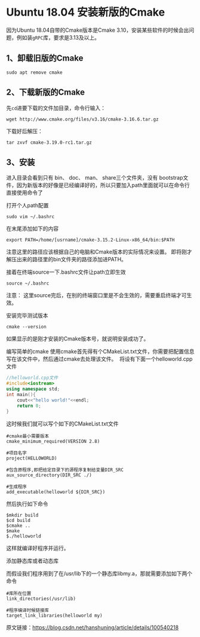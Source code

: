 # Ubuntu 18.04 安装新版的Cmake

因为Ubuntu 18.04自带的Cmake版本是Cmake 3.10，安装某些软件的时候会出问题，例如装```gRPC```库，要求是3.13及以上。

## 1、卸载旧版的Cmake

```
sudo apt remove cmake
```

## 2、下载新版的Cmake

先```cd```进要下载的文件加目录，命令行输入：

```
wget http://www.cmake.org/files/v3.16/cmake-3.16.6.tar.gz
```

下载好后解压：
```
tar zxvf cmake-3.19.0-rc1.tar.gz
```

## 3、安装

进入目录会看到只有 bin、  doc、  man、  share三个文件夹，没有 bootstrap文件，因为新版本的好像是已经编译好的，所以只要加入path里面就可以在命令行直接使用命令了

打开个人path配置
```
sudo vim ~/.bashrc
```

在末尾添加如下的内容

```
export PATH=/home/[usrname]/cmake-3.15.2-Linux-x86_64/bin:$PATH
```
注意这里的路径应该根据自己的电脑和Cmake版本的实际情况来设置。
即将刚才解压出来的路径里的bin文件夹的路径添加进PATH。

接着在终端source一下.bashrc文件让path立即生效
```
source ~/.bashrc
```
注意：
这里source完后，在别的终端窗口里是不会生效的，需要重启终端才可生效。

安装完毕测试版本
```
cmake --version
```
如果显示的是刚才安装的Cmake版本号，就说明安装成功了。

编写简单的cmake
使用cmake首先得有个CMakeList.txt文件，你需要把配置信息写在该文件中，然后通过cmake去处理该文件。
 将设有下面一个helloworld.cpp文件
 
```cpp
//helloworld.cpp文件
#include<iostream>
using namespace std;
int main(){
    cout<<"hello world!"<<endl;
    return 0;
}
```
这时候我们就可以写个如下的CMakeList.txt文件

```
#cmake最小需要版本
cmake_minimum_required(VERSION 2.8)
 
#项目名字
project(HELLOWORLD)
 
#包含原程序,即把给定目录下的源程序复制给变量DIR_SRC
aux_source_directory(DIR_SRC ./)
 
#生成程序
add_executable(helloworld ${DIR_SRC})
```
然后执行如下命令
```
$mkdir build
$cd build
$cmake ..
$make
$./helloworld
```
这样就编译好程序并运行。

添加静态库或者动态库

而假设我们程序用到了在/usr/lib下的一个静态库libmy.a，那就需要添加如下两个命令

```
#库所在位置
link_directories(/usr/lib)

#程序编译时候链接库
target_link_libraries(helloworld my)
```

原文链接：https://blog.csdn.net/hanshuning/article/details/100540218